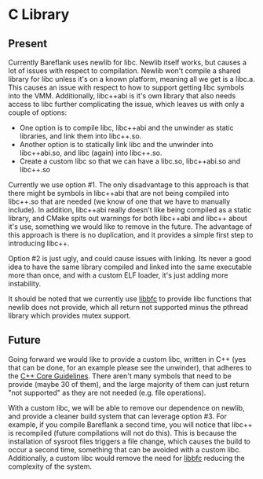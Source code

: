 # C Library
## Present
Currently Bareflank uses newlib for libc. Newlib itself works, but causes a lot of issues with respect to compilation. Newlib won't compile a shared library for libc unless it's on a known platform, meaning all we get is a libc.a. This causes an issue with respect to how to support getting libc symbols into the VMM. Additionally, libc++abi is it's own library that also needs access to libc further complicating the issue, which leaves us with only a couple of options:

+ One option is to compile libc, libc++abi and the unwinder as static libraries, and link them into libc++.so. 
+ Another option is to statically link libc and the unwinder into libc++abi.so, and libc (again) into libc++.so. 
+ Create a custom libc so that we can have a libc.so, libc++abi.so and libc++.so

Currently we use option #1. The only disadvantage to this approach is that there might be symbols in libc++abi that are not being compiled into libc++.so that are needed (we know of one that we have to manually include). In addition, libc++abi really doesn't like being compiled as a static library, and CMake spits out warnings for both libc++abi and libc++ about it's use, something we would like to remove in the future. The advantage of this approach is there is no duplication, and it provides a simple first step to introducing libc++. 

Option #2 is just ugly, and could cause issues with linking. Its never a good idea to have the same library compiled and linked into the same executable more than once, and with a custom ELF loader, it's just adding more instability. 

It should be noted that we currently use [libbfc](https://github.com/Bareflank/libbfc) to provide libc functions that newlib does not provide, which all return not supported minus the pthread library which provides mutex support. 

## Future

Going forward we would like to provide a custom libc, written in C++ (yes that can be done, for an example please see the unwinder), that adheres to the [C++ Core Guidelines](https://github.com/isocpp/CppCoreGuidelines). There aren't many symbols that need to be provide (maybe 30 of them), and the large majority of them can just return "not supported" as they are not needed (e.g. file operations). 

With a custom libc, we will be able to remove our dependence on newlib, and provide a cleaner build system that can leverage option #3. For example, if you compile Bareflank a second time, you will notice that libc++ is recompiled (future compilations will not do this). This is because the installation of sysroot files triggers a file change, which causes the build to occur a second time, something that can be avoided with a custom libc. Additionally, a custom libc would remove the need for [libbfc](https://github.com/Bareflank/libbfc) reducing the complexity of the system. 
